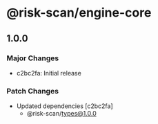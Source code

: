 # @risk-scan/engine-core

## 1.0.0

### Major Changes

- c2bc2fa: Initial release

### Patch Changes

- Updated dependencies [c2bc2fa]
  - @risk-scan/types@1.0.0
